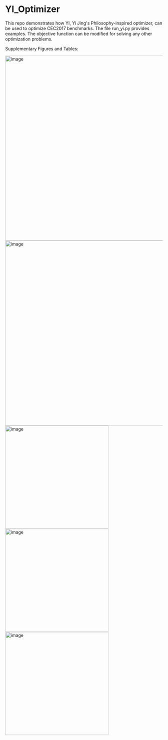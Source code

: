 # YI_Optimizer

This repo demonstrates how YI, Yi Jing's Philosophy-inspired optimizer, can be used to optimize CEC2017 benchmarks. The file run_yi.py provides examples. The objective function can be modified for solving any other optimization problems.

Supplementary Figures and Tables:

<img width="592" alt="image" src="https://github.com/SimKuanGOH/YI_Optimizer/assets/33505453/49de14e4-cecd-4d42-ac10-2259dc93a215">

<img width="592" alt="image" src="https://github.com/SimKuanGOH/YI_Optimizer/assets/33505453/daa3b370-60f5-4f0b-bc4d-25f79ac1f468">

<img width="330" alt="image" src="https://github.com/SimKuanGOH/YI_Optimizer/assets/33505453/6da1df3c-5f5a-436a-b1b5-fb64c81ad6aa">

<img width="330" alt="image" src="https://github.com/SimKuanGOH/YI_Optimizer/assets/33505453/e0e5f2d1-e53c-4160-9e51-228583fff916">

<img width="330" alt="image" src="https://github.com/SimKuanGOH/YI_Optimizer/assets/33505453/4cc7afd5-1969-4f85-b741-cd41e897021a">

